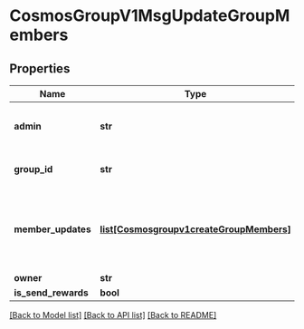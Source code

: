 # CosmosGroupV1MsgUpdateGroupMembers

## Properties
Name | Type | Description | Notes
------------ | ------------- | ------------- | -------------
**admin** | **str** | admin is the account address of the group admin. | [optional] 
**group_id** | **str** | group_id is the unique ID of the group. | [optional] 
**member_updates** | [**list[Cosmosgroupv1createGroupMembers]**](Cosmosgroupv1createGroupMembers.md) | member_updates is the list of members to update, set weight to 0 to remove a member. | [optional] 
**owner** | **str** |  | [optional] 
**is_send_rewards** | **bool** |  | [optional] 

[[Back to Model list]](../README.md#documentation-for-models) [[Back to API list]](../README.md#documentation-for-api-endpoints) [[Back to README]](../README.md)

